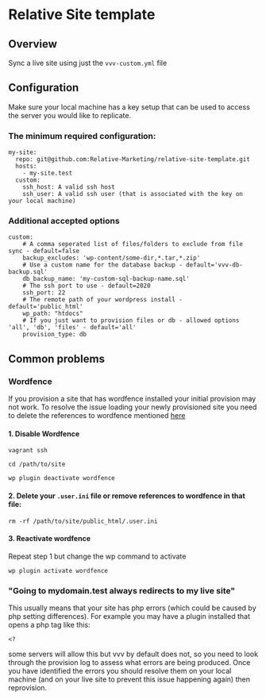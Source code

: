 # Relative Site template

## Overview

Sync a live site using just the `vvv-custom.yml` file

## Configuration

Make sure your local machine has a key setup that can be used to access the server you would like to replicate.

### The minimum required configuration:

```
my-site:
  repo: git@github.com:Relative-Marketing/relative-site-template.git
  hosts:
    - my-site.test
  custom:
    ssh_host: A valid ssh host
    ssh_user: A valid ssh user (that is associated with the key on your local machine)
```

### Additional accepted options

```
custom:
    # A comma seperated list of files/folders to exclude from file sync - default=false
    backup_excludes: 'wp-content/some-dir,*.tar,*.zip'
    # Use a custom name for the database backup - default='vvv-db-backup.sql'
    db_backup_name: 'my-custom-sql-backup-name.sql'
    # The ssh port to use - default=2020
    ssh_port: 22
    # The remote path of your wordpress install - default='public_html'
    wp_path: "htdocs"
    # If you just want to provision files or db - allowed options 'all', 'db', 'files' - default='all'
    provision_type: db

```

## Common problems

### Wordfence

If you provision a site that has wordfence installed your initial provision may not work. To resolve the issue loading your newly provisioned site you need to delete the references to wordfence mentioned [here](https://wordpress.org/support/topic/fatal-error-with-wordfence-2/)

#### 1. Disable Wordfence

`vagrant ssh`

`cd /path/to/site`

`wp plugin deactivate wordfence`

#### 2. Delete your `.user.ini` file or remove references to wordfence in that file:

`rm -rf /path/to/site/public_html/.user.ini`

#### 3. Reactivate wordfence

Repeat step 1 but change the wp command to activate

`wp plugin activate wordfence`

### "Going to mydomain.test always redirects to my live site"

This usually means that your site has php errors (which could be caused by php setting differences). For example you may have a plugin installed that opens a php tag like this:

`<?`

some servers will allow this but vvv by default does not, so you need to look through the provision log to assess what errors are being produced. Once you have identified the errors you should resolve them on your local machine (and on your live site to prevent this issue happening again) then reprovision.
